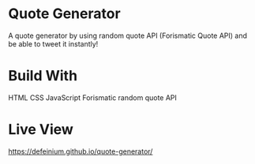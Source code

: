 # Quote Generator

A quote generator by using random quote API (Forismatic Quote API) and be able to tweet it instantly!

# Build With

HTML
CSS
JavaScript
Forismatic random quote API

# Live View

https://defeinium.github.io/quote-generator/
